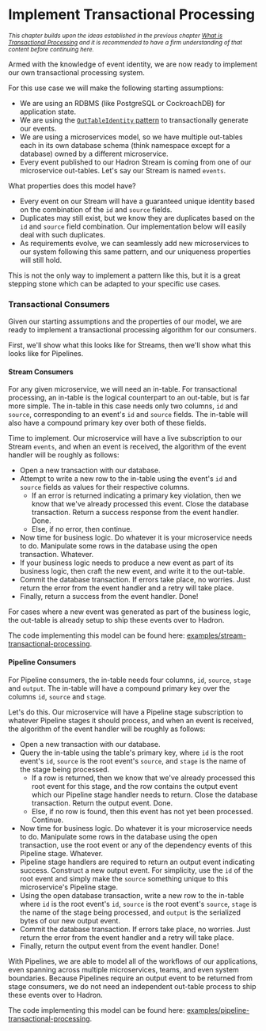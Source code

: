 Implement Transactional Processing
==================================

<small><i>This chapter builds upon the ideas established in the previous chapter [What is Transactional Processing](./learn.md) and it is recommended to have a firm understanding of that content before continuing here.</i></small>

Armed with the knowledge of event identity, we are now ready to implement our own transactional processing system.

For this use case we will make the following starting assumptions:
- We are using an RDBMS (like PostgreSQL or CockroachDB) for application state.
- We are using the [`OutTableIdentity` pattern](./learn.md#establishing-identity) to transactionally generate our events.
- We are using a microservices model, so we have multiple out-tables each in its own database schema (think namespace except for a database) owned by a different microservice.
- Every event published to our Hadron Stream is coming from one of our microservice out-tables. Let's say our Stream is named `events`.

What properties does this model have?
- Every event on our Stream will have a guaranteed unique identity based on the combination of the `id` and `source` fields.
- Duplicates may still exist, but we know they are duplicates based on the `id` and `source` field combination. Our implementation below will easily deal with such duplicates.
- As requirements evolve, we can seamlessly add new microservices to our system following this same pattern, and our uniqueness properties will still hold.

This is not the only way to implement a pattern like this, but it is a great stepping stone which can be adapted to your specific use cases.

### Transactional Consumers
Given our starting assumptions and the properties of our model, we are ready to implement a transactional processing algorithm for our consumers.

First, we'll show what this looks like for Streams, then we'll show what this looks like for Pipelines.

#### Stream Consumers
For any given microservice, we will need an in-table. For transactional processing, an in-table is the logical counterpart to an out-table, but is far more simple. The in-table in this case needs only two columns, `id` and `source`, corresponding to an event's `id` and `source` fields. The in-table will also have a compound primary key over both of these fields.

Time to implement. Our microservice will have a live subscription to our Stream `events`, and when an event is received, the algorithm of the event handler will be roughly as follows:

- Open a new transaction with our database.
- Attempt to write a new row to the in-table using the event's `id` and `source` fields as values for their respective columns.
    - If an error is returned indicating a primary key violation, then we know that we've already processed this event. Close the database transaction. Return a success response from the event handler. Done.
    - Else, if no error, then continue.
- Now time for business logic. Do whatever it is your microservice needs to do. Manipulate some rows in the database using the open transaction. Whatever.
- If your business logic needs to produce a new event as part of its business logic, then craft the new event, and write it to the out-table.
- Commit the database transaction. If errors take place, no worries. Just return the error from the event handler and a retry will take place.
- Finally, return a success from the event handler. Done!

For cases where a new event was generated as part of the business logic, the out-table is already setup to ship these events over to Hadron.

The code implementing this model can be found here: [examples/stream-transactional-processing](https://github.com/hadron-project/hadron/tree/v0.1.0-beta.0/examples/stream-transactional-processing).

#### Pipeline Consumers
For Pipeline consumers, the in-table needs four columns, `id`, `source`, `stage` and `output`. The in-table will have a compound primary key over the columns `id`, `source` and `stage`.

Let's do this. Our microservice will have a Pipeline stage subscription to whatever Pipeline stages it should process, and when an event is received, the algorithm of the event handler will be roughly as follows:

- Open a new transaction with our database.
- Query the in-table using the table's primary key, where `id` is the root event's `id`, `source` is the root event's `source`, and `stage` is the name of the stage being processed.
    - If a row is returned, then we know that we've already processed this root event for this stage, and the row contains the output event which our Pipeline stage handler needs to return. Close the database transaction. Return the output event. Done.
    - Else, if no row is found, then this event has not yet been processed. Continue.
- Now time for business logic. Do whatever it is your microservice needs to do. Manipulate some rows in the database using the open transaction, use the root event or any of the dependency events of this Pipeline stage. Whatever.
- Pipeline stage handlers are required to return an output event indicating success. Construct a new output event. For simplicity, use the `id` of the root event and simply make the `source` something unique to this microservice's Pipeline stage.
- Using the open database transaction, write a new row to the in-table where `id` is the root event's `id`, `source` is the root event's `source`, `stage` is the name of the stage being processed, and `output` is the serialized bytes of our new output event.
- Commit the database transaction. If errors take place, no worries. Just return the error from the event handler and a retry will take place.
- Finally, return the output event from the event handler. Done!

With Pipelines, we are able to model all of the workflows of our applications, even spanning across multiple microservices, teams, and even system boundaries. Because Pipelines require an output event to be returned from stage consumers, we do not need an independent out-table process to ship these events over to Hadron.

The code implementing this model can be found here: [examples/pipeline-transactional-processing](https://github.com/hadron-project/hadron/tree/v0.1.0-beta.0/examples/pipeline-transactional-processing).
